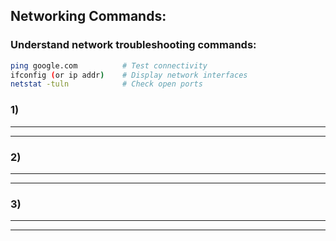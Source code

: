 ## Networking Commands:

### Understand network troubleshooting commands:

```bash
ping google.com          # Test connectivity
ifconfig (or ip addr)    # Display network interfaces
netstat -tuln            # Check open ports
```

### 1) 
---

---  
### 2) 
---

---
### 3) 
---

---
